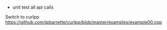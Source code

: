 - unit test all api calls 


Switch to curlpp
https://github.com/jpbarrette/curlpp/blob/master/examples/example00.cpp


